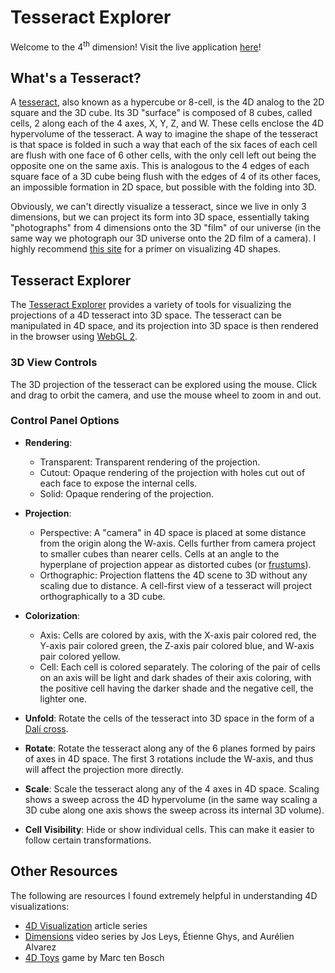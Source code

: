 # Tesseract Explorer

Welcome to the 4<sup>th</sup> dimension! Visit the live application [here](https://tsherif.github.io/tesseract-explorer/)!

## What's a Tesseract?

A [tesseract](https://en.wikipedia.org/wiki/Tesseract), also known as a hypercube or 8-cell, is the 4D analog to the 2D square and the 3D cube. Its 3D "surface" is composed of 8 cubes, called cells, 2 along each of the 4 axes, X, Y, Z, and W. These cells enclose the 4D hypervolume of the tesseract. A way to imagine the shape of the tesseract is that space is folded in such a way that each of the six faces of each cell are flush with one face of 6 other cells, with the only cell left out being the opposite one on the same axis. This is analogous to the 4 edges of each square face of a 3D cube being flush with the edges of 4 of its other faces, an impossible formation in 2D space, but possible with the folding into 3D.

Obviously, we can't directly visualize a tesseract, since we live in only 3 dimensions, but we can project its form into 3D space, essentially taking "photographs" from 4 dimensions onto the 3D "film" of our universe (in the same way we photograph our 3D universe onto the 2D film of a camera). I highly recommend [this site](http://eusebeia.dyndns.org/4d/vis/vis) for a primer on visualizing 4D shapes.


## Tesseract Explorer

The [Tesseract Explorer](https://tsherif.github.io/tesseract-explorer/) provides a variety of tools for visualizing the projections of a 4D tesseract into 3D space. The tesseract can be manipulated in 4D space, and its projection into 3D space is then rendered in the browser using [WebGL 2](https://get.webgl.org/webgl2/).

### 3D View Controls

The 3D projection of the tesseract can be explored using the mouse. Click and drag to orbit the camera, and use the mouse wheel to zoom in and out.

### Control Panel Options

- **Rendering**:
    - Transparent: Transparent rendering of the projection.
    - Cutout: Opaque rendering of the projection with holes cut out of each face to expose the internal cells.
    - Solid: Opaque rendering of the projection. 

- **Projection**:
    - Perspective: A "camera" in 4D space is placed at some distance from the origin along the W-axis. Cells further from camera project to smaller cubes than nearer cells. Cells at an angle to the hyperplane of projection appear as distorted cubes (or [frustums](https://en.wikipedia.org/wiki/Frustum)).
    - Orthographic: Projection flattens the 4D scene to 3D without any scaling due to distance. A cell-first view of a tesseract will project orthographically to a 3D cube.

- **Colorization**:
    - Axis: Cells are colored by axis, with the X-axis pair colored red, the Y-axis pair colored green, the Z-axis pair colored blue, and W-axis pair colored yellow.
    - Cell: Each cell is colored separately. The coloring of the pair of cells on an axis will be light and dark shades of their axis coloring, with the positive cell having the darker shade and the negative cell, the lighter one.

- **Unfold**: Rotate the cells of the tesseract into 3D space in the form of a [Dalí cross](https://en.wikipedia.org/wiki/Polycube#Octacubes_and_hypercube_unfoldings).

- **Rotate**: Rotate the tesseract along any of the 6 planes formed by pairs of axes in 4D space. The first 3 rotations include the W-axis, and thus will affect the projection more directly.

- **Scale**: Scale the tesseract along any of the 4 axes in 4D space. Scaling shows a sweep across the 4D hypervolume (in the same way scaling a 3D cube along one axis shows the sweep across its internal 3D volume).

- **Cell Visibility**: Hide or show individual cells. This can make it easier to follow certain transformations.

## Other Resources

The following are resources I found extremely helpful in understanding 4D visualizations:

- [4D Visualization](http://eusebeia.dyndns.org/4d/vis/vis) article series
- [Dimensions](https://www.youtube.com/playlist?list=PL3C690048E1531DC7) video series by Jos Leys, Étienne Ghys, and Aurélien Alvarez
- [4D Toys](https://4dtoys.com/) game by Marc ten Bosch
